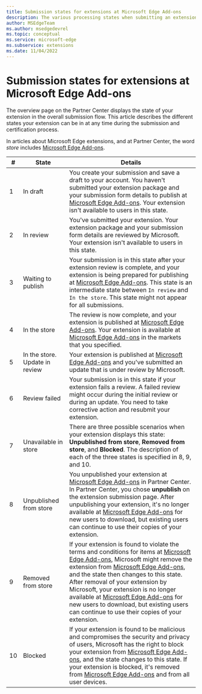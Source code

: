 ```yaml
---
title: Submission states for extensions at Microsoft Edge Add-ons
description: The various processing states when submitting an extension at Microsoft Edge Add-ons.
author: MSEdgeTeam
ms.author: msedgedevrel
ms.topic: conceptual
ms.service: microsoft-edge
ms.subservice: extensions
ms.date: 11/04/2022
---
```

# Submission states for extensions at Microsoft Edge Add-ons

The overview page on the Partner Center displays the state of your extension in the overall submission flow.  This article describes the different states your extension can be in at any time during the submission and certification process.

In articles about Microsoft Edge extensions, and at Partner Center, the word _store_ includes [Microsoft Edge Add-ons](https://microsoftedge.microsoft.com/addons/).

| # | State | Details |
|---|---|---|
| 1 | In draft | You create your submission and save a draft to your account.  You haven't submitted your extension package and your submission form details to publish at [Microsoft Edge Add-ons](https://microsoftedge.microsoft.com/addons/).  Your extension isn't available to users in this state. |
| 2| In review | You've submitted your extension.  Your extension package and your submission form details are reviewed by Microsoft.  Your extension isn't available to users in this state. |
| 3| Waiting to publish | Your submission is in this state after your extension review is complete, and your extension is being prepared for publishing at [Microsoft Edge Add-ons](https://microsoftedge.microsoft.com/addons/).  This state is an intermediate state between `In review` and `In the store`.  This state might not appear for all submissions. |
| 4| In the store | The review is now complete, and your extension is published at [Microsoft Edge Add-ons](https://microsoftedge.microsoft.com/addons/).  Your extension is available at [Microsoft Edge Add-ons](https://microsoftedge.microsoft.com/addons/) in the markets that you specified. |
| 5 | In the store.  Update in review | Your extension is published at [Microsoft Edge Add-ons](https://microsoftedge.microsoft.com/addons/) and you've submitted an update that is under review by Microsoft. |
| 6 | Review failed | Your submission is in this state if your extension fails a review.  A failed review might occur during the initial review or during an update.  You need to take corrective action and resubmit your extension. |
| 7 | Unavailable in store | There are three possible scenarios when your extension displays this state:  **Unpublished from store**, **Removed from store**, and **Blocked**.  The description of each of the three states is specified in 8, 9, and 10. |
| 8 | Unpublished from store | You unpublished your extension at [Microsoft Edge Add-ons](https://microsoftedge.microsoft.com/addons/) in Partner Center.  In Partner Center, you chose **unpublish** on the extension submission page.  After unpublishing your extension, it's no longer available at [Microsoft Edge Add-ons](https://microsoftedge.microsoft.com/addons/) for new users to download, but existing users can continue to use their copies of your extension. |
| 9 | Removed from store | If your extension is found to violate the terms and conditions for items at [Microsoft Edge Add-ons](https://microsoftedge.microsoft.com/addons/), Microsoft might remove the extension from [Microsoft Edge Add-ons](https://microsoftedge.microsoft.com/addons/), and the state then changes to this state.  <br/>After removal of your extension by Microsoft, your extension is no longer available at [Microsoft Edge Add-ons](https://microsoftedge.microsoft.com/addons/) for new users to download, but existing users can continue to use their copies of your extension. |
| 10 | Blocked | If your extension is found to be malicious and compromises the security and privacy of users, Microsoft has the right to block your extension from [Microsoft Edge Add-ons](https://microsoftedge.microsoft.com/addons/), and the state changes to this state.  If your extension is blocked, it's removed from [Microsoft Edge Add-ons](https://microsoftedge.microsoft.com/addons/) and from all user devices. |

